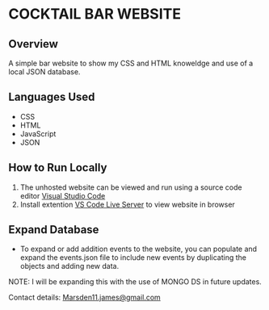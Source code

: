 # COCKTAIL BAR WEBSITE

## Overview

A simple bar website to show my CSS and HTML knoweldge and use of a local JSON database.

## Languages Used

* CSS
* HTML
* JavaScript
* JSON

## How to Run Locally

1. The unhosted website can be viewed and run using a source code editor [Visual Studio Code](https://code.visualstudio.com/)
2. Install extention [VS Code Live Server](https://code.visualstudio.com/) to view website in browser

## Expand Database

- To expand or add addition events to the website, you can populate and expand the events.json file to include new events by duplicating the objects and adding new data.

NOTE: I will be expanding this with the use of MONGO DS in future updates. 

Contact details:
Marsden11.james@gmail.com

